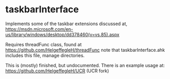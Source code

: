 # taskbarInterface

Implements some of the taskbar extensions discussed at, https://msdn.microsoft.com/en-us/library/windows/desktop/dd378460(v=vs.85).aspx

Requires threadFunc class, found at https://github.com/HelgeffegleH/threadFunc note that taskbarInterface.ahk includes this file, manage directories.

This is (mostly) finished, but undocumented. There is an example usage at: https://github.com/HelgeffegleH/UCR (UCR fork)


